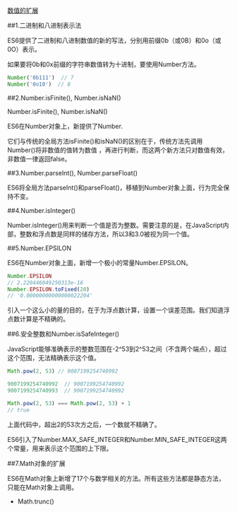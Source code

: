 ﻿[数值的扩展](http://es6.ruanyifeng.com/#docs/number)

##1.二进制和八进制表示法

ES6提供了二进制和八进制数值的新的写法，分别用前缀0b（或0B）和0o（或0O）表示。

如果要将0b和0x前缀的字符串数值转为十进制，要使用Number方法。

``` js
Number('0b111')  // 7
Number('0o10')  // 8
```

##2.Number.isFinite(), Number.isNaN()

Number.isFinite(), Number.isNaN()

ES6在Number对象上，新提供了Number.

它们与传统的全局方法isFinite()和isNaN()的区别在于，传统方法先调用Number()将非数值的值转为数值
，再进行判断，而这两个新方法只对数值有效，非数值一律返回false。


##3.Number.parseInt(), Number.parseFloat() 

ES6将全局方法parseInt()和parseFloat()，移植到Number对象上面，行为完全保持不变。

##4.Number.isInteger()

Number.isInteger()用来判断一个值是否为整数。需要注意的是，在JavaScript内部，整数和浮点数是同样的储存方法，所以3和3.0被视为同一个值。


##5.Number.EPSILON

ES6在Number对象上面，新增一个极小的常量Number.EPSILON。

``` js
Number.EPSILON
// 2.220446049250313e-16
Number.EPSILON.toFixed(20)
// '0.00000000000000022204'
```

引入一个这么小的量的目的，在于为浮点数计算，设置一个误差范围。我们知道浮点数计算是不精确的。


##6.安全整数和Number.isSafeInteger()

JavaScript能够准确表示的整数范围在-2^53到2^53之间（不含两个端点），超过这个范围，无法精确表示这个值。

``` js
Math.pow(2, 53) // 9007199254740992

9007199254740992  // 9007199254740992
9007199254740993  // 9007199254740992

Math.pow(2, 53) === Math.pow(2, 53) + 1
// true
```

上面代码中，超出2的53次方之后，一个数就不精确了。

ES6引入了Number.MAX_SAFE_INTEGER和Number.MIN_SAFE_INTEGER这两个常量，用来表示这个范围的上下限。

##7.Math对象的扩展

ES6在Math对象上新增了17个与数学相关的方法。所有这些方法都是静态方法，只能在Math对象上调用。

* Math.trunc() 





